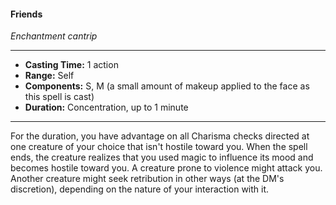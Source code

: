 #### Friends
*Enchantment cantrip*
___
- **Casting Time:** 1 action
- **Range:** Self
- **Components:** S, M (a small amount of makeup applied to the face as this spell is cast)
- **Duration:** Concentration, up to 1 minute
---
For the duration, you have advantage on all Charisma checks directed at one creature of your choice that isn't hostile toward you. When the spell ends, the creature realizes that you used magic to influence its mood and becomes hostile toward you. A creature prone to violence might attack you. Another creature might seek retribution in other ways (at the DM's discretion), depending on the nature of your interaction with it.